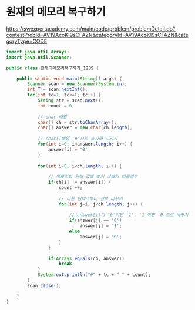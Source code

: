 # 원재의 메모리 복구하기
https://swexpertacademy.com/main/code/problem/problemDetail.do?contestProbId=AV19AcoKI9sCFAZN&categoryId=AV19AcoKI9sCFAZN&categoryType=CODE

```java
import java.util.Arrays;
import java.util.Scanner;

public class 원재의메모리복구하기_1289 {

	public static void main(String[] args) {
		Scanner scan = new Scanner(System.in);
		int T = scan.nextInt();
		for(int tc=1; tc<=T; tc++) {
			String str = scan.next();
			int count = 0;
			
			// char 배열
			char[] ch = str.toCharArray();
			char[] answer = new char[ch.length];
			
			// char[]배열 '0'으로 초기화 시키기
			for(int i=0; i<answer.length; i++) {
				answer[i] = '0';
			}
			
			for(int i=0; i<ch.length; i++) {
				
				// 메모리의 원래 값과 초기 상태가 다를경우 
				if(ch[i] != answer[i]) {
					count ++;
					
					// 다른 인덱스부터 전부 바꾸기
					for(int j=i; j<ch.length; j++) {
						
						// answer[i]가 '0'이면 '1', '1'이면 '0'으로 바꾸기
						if(answer[j] == '0') 
							answer[j] = '1';
						else 
							answer[j] = '0';
					}
				}				

				if(Arrays.equals(ch, answer))
					break;
			}
			System.out.println("#" + tc + " " + count);
		}			
		scan.close();

	}
}

```
